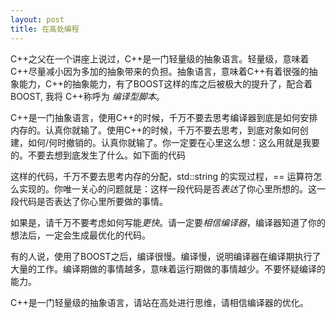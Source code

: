 ```yaml
---
layout: post
title: 在高处编程
---
```


  C++之父在一个讲座上说过，C++是一门轻量级的抽象语言。轻量级，意味着C++尽量减小因为多加的抽象带来的负担。抽象语言，意味着C++有着很强的抽象能力，C++的抽象能力，有了BOOST这样的库之后被极大的提升了，配合着BOOST, 我将 C++称呼为 _编译型脚本_。

  C++是一门抽象语言，使用C++的时候，千万不要去思考编译器到底是如何安排内存的。认真你就输了。使用C++的时候，千万不要去思考，到底对象如何创建，如何/何时撤销的。认真你就输了。你一定要在心里这么想：这么用就是我要的。不要去想到底发生了什么。如下面的代码

  <script src="https://gist.github.com/microcai/5243264.js"></script>

  这样的代码，千万不要去思考内存的分配，std::string 的实现过程，== 运算符怎么实现的。你唯一关心的问题就是：这样一段代码是否*表达*了你心里所想的。这一段代码是否表达了你心里所要做的事情。

  如果是，请千万不要考虑如何写能*更快*。请一定要*相信编译器*，编译器知道了你的想法后，一定会生成最优化的代码。

  有的人说，使用了BOOST之后，编译很慢。编译慢，说明编译器在编译期执行了大量的工作。编译期做的事情越多，意味着运行期做的事情越少。不要怀疑编译的能力。

  C++是一门轻量级的抽象语言，请站在高处进行思维，请相信编译器的优化。